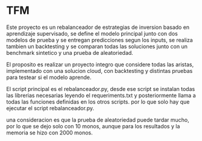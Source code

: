 # TFM

Este proyecto es un rebalanceador de estrategias de inversion basado en aprendizaje supervisado, se define el modelo principal junto con dos modelos de prueba 
y se entregan predicciones segun los inputs, se realiza tambien un backtesting y se comparan todas las soluciones junto con un benchmark sintetico y una prueba de aleatoriedad.

El proposito es realizar un proyecto integro que considere todas las aristas, implementado con una solucion cloud, con backtesting y distintas pruebas para testear si el modelo aprende.

El script principal es el rebalanceador.py, desde ese script se instalan todas las librerias necesarias leyendo el requeriments.txt y posteriormente llama a todas las funciones definidas en los otros scripts. por lo que solo hay que ejecutar el script rebalanceador.py.

una consideracion es que la prueba de aleatoriedad puede tardar mucho, por lo que se dejo solo con 10 monos, aunque para los resultados y la memoria se hizo con 2000 monos.